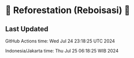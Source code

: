 
# 🌳 Reforestation (Reboisasi) 🌲

## Last Updated

GitHub Actions time: Wed Jul 24 23:18:25 UTC 2024

Indonesia/Jakarta time: Thu Jul 25 06:18:25 WIB 2024
